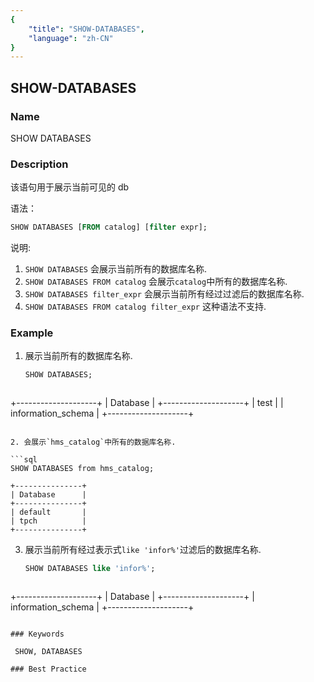 ```yaml
---
{
    "title": "SHOW-DATABASES",
    "language": "zh-CN"
}
---
```


<!--
Licensed to the Apache Software Foundation (ASF) under one
or more contributor license agreements.  See the NOTICE file
distributed with this work for additional information
regarding copyright ownership.  The ASF licenses this file
to you under the Apache License, Version 2.0 (the
"License"); you may not use this file except in compliance
with the License.  You may obtain a copy of the License at

  http://www.apache.org/licenses/LICENSE-2.0

Unless required by applicable law or agreed to in writing,
software distributed under the License is distributed on an
"AS IS" BASIS, WITHOUT WARRANTIES OR CONDITIONS OF ANY
KIND, either express or implied.  See the License for the
specific language governing permissions and limitations
under the License.
-->

## SHOW-DATABASES

### Name

SHOW DATABASES

### Description

该语句用于展示当前可见的 db

语法：

```sql
SHOW DATABASES [FROM catalog] [filter expr];
```

说明:
1. `SHOW DATABASES` 会展示当前所有的数据库名称.
2. `SHOW DATABASES FROM catalog` 会展示`catalog`中所有的数据库名称.
3. `SHOW DATABASES filter_expr` 会展示当前所有经过过滤后的数据库名称.
4. `SHOW DATABASES FROM catalog filter_expr` 这种语法不支持.

### Example
1. 展示当前所有的数据库名称.

   ```sql
   SHOW DATABASES;
   ```

   ```
  +--------------------+
  | Database           |
  +--------------------+
  | test               |
  | information_schema |
  +--------------------+
   ```

2. 会展示`hms_catalog`中所有的数据库名称.

   ```sql
   SHOW DATABASES from hms_catalog;
   ```

   ```
  +---------------+
  | Database      |
  +---------------+
  | default       |
  | tpch          |
  +---------------+
   ```

3. 展示当前所有经过表示式`like 'infor%'`过滤后的数据库名称.

   ```sql
   SHOW DATABASES like 'infor%';
   ```

   ```
  +--------------------+
  | Database           |
  +--------------------+
  | information_schema |
  +--------------------+
   ```

### Keywords

    SHOW, DATABASES

### Best Practice

